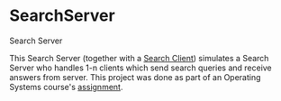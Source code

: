 # SearchServer
Search Server

This Search Server (together with a [Search Client](https://github.com/The-Clayman/SearchClient)) simulates a Search Server who handles 1-n clients which send search queries and receive answers from server.
This project was done as part of an Operating Systems course's [assignment](https://github.com/The-Clayman/SearchServer/blob/master/Assignment.pdf).
